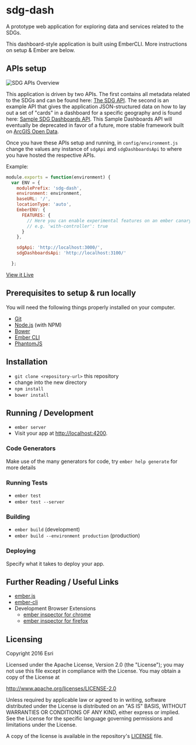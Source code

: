 # sdg-dash

A prototype web application for exploring data and services related to the SDGs.

This dashboard-style application is built using EmberCLI. More instructions on setup & Ember are below.

## APIs setup

![SDG APIs Overview](https://s3.amazonaws.com/sdg-dash-misc/sdg-apis-overview.jpg)

This application is driven by two APIs. The first contains all metadata related to the SDGs and can be found here: [The SDG API](https://github.com/Esri/sdg-api). The second is an example API that gives the application JSON-structured data on how to lay out a set of "cards" in a dashboard for a specific geography and is found here: [Sample SDG Dashboards API](https://github.com/apfister/sdg-dashboard-api/). This Sample Dashboards API will eventually be deprecated in favor of a future, more stable framework built on [ArcGIS Open Data](http://opendata.arcgis.com/about).

Once you have these APIs setup and running, in `config/environment.js` change the values any instance of `sdgApi` and `sdgDashboardsApi` to where you have hosted the respective APIs.

Example: 
```javascript
module.exports = function(environment) {
  var ENV = {
    modulePrefix: 'sdg-dash',
    environment: environment,
    baseURL: '/',
    locationType: 'auto',
    EmberENV: {
      FEATURES: {
        // Here you can enable experimental features on an ember canary build
        // e.g. 'with-controller': true
      }
    },

    sdgApi: 'http://localhost:3000/',
    sdgDashboardsApi: 'http://localhost:3100/'

  };
```

[View it Live](http://esri.github.io/sdg-dash/)

## Prerequisites to setup & run locally

You will need the following things properly installed on your computer.

* [Git](http://git-scm.com/)
* [Node.js](http://nodejs.org/) (with NPM)
* [Bower](http://bower.io/)
* [Ember CLI](http://www.ember-cli.com/)
* [PhantomJS](http://phantomjs.org/)

## Installation

* `git clone <repository-url>` this repository
* change into the new directory
* `npm install`
* `bower install`

## Running / Development

* `ember server`
* Visit your app at [http://localhost:4200](http://localhost:4200).

### Code Generators

Make use of the many generators for code, try `ember help generate` for more details

### Running Tests

* `ember test`
* `ember test --server`

### Building

* `ember build` (development)
* `ember build --environment production` (production)

### Deploying

Specify what it takes to deploy your app.

## Further Reading / Useful Links

* [ember.js](http://emberjs.com/)
* [ember-cli](http://www.ember-cli.com/)
* Development Browser Extensions
  * [ember inspector for chrome](https://chrome.google.com/webstore/detail/ember-inspector/bmdblncegkenkacieihfhpjfppoconhi)
  * [ember inspector for firefox](https://addons.mozilla.org/en-US/firefox/addon/ember-inspector/)


## Licensing
Copyright 2016 Esri

Licensed under the Apache License, Version 2.0 (the "License");
you may not use this file except in compliance with the License.
You may obtain a copy of the License at

   http://www.apache.org/licenses/LICENSE-2.0

Unless required by applicable law or agreed to in writing, software
distributed under the License is distributed on an "AS IS" BASIS,
WITHOUT WARRANTIES OR CONDITIONS OF ANY KIND, either express or implied.
See the License for the specific language governing permissions and
limitations under the License.

A copy of the license is available in the repository's [LICENSE](/LICENSE) file.